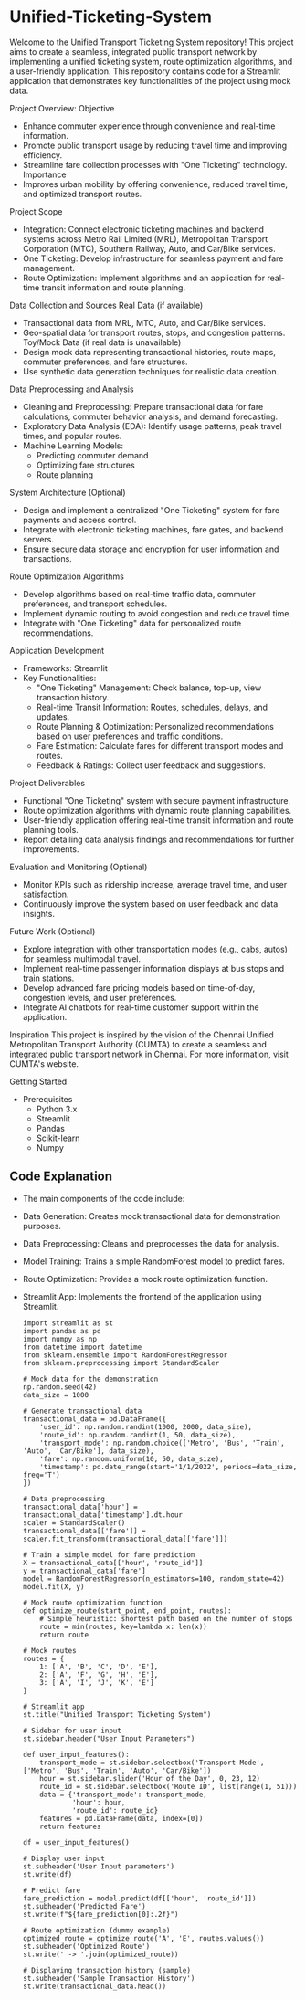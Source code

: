 # Unified-Ticketing-System

Welcome to the Unified Transport Ticketing System repository! This project aims to create a seamless, integrated public transport network by implementing a unified ticketing system, route optimization algorithms, and a user-friendly application. This repository contains code for a Streamlit application that demonstrates key functionalities of the project using mock data.

Project Overview:
 Objective
  * Enhance commuter experience through convenience and real-time information.
  * Promote public transport usage by reducing travel time and improving efficiency.
  * Streamline fare collection processes with "One Ticketing" technology.
 Importance
  * Improves urban mobility by offering convenience, reduced travel time, and optimized transport routes.
    
 Project Scope
  * Integration: Connect electronic ticketing machines and backend systems across Metro Rail Limited (MRL), Metropolitan Transport Corporation (MTC), Southern Railway, Auto, and Car/Bike services.
  * One Ticketing: Develop infrastructure for seamless payment and fare management.
  * Route Optimization: Implement algorithms and an application for real-time transit information and route planning.
    
 Data Collection and Sources
  Real Data (if available)
  * Transactional data from MRL, MTC, Auto, and Car/Bike services.
  * Geo-spatial data for transport routes, stops, and congestion patterns.
 Toy/Mock Data (if real data is unavailable)
  * Design mock data representing transactional histories, route maps, commuter preferences, and fare structures.
  * Use synthetic data generation techniques for realistic data creation.
    
 Data Preprocessing and Analysis
  * Cleaning and Preprocessing: Prepare transactional data for fare calculations, commuter behavior analysis, and demand forecasting.
  * Exploratory Data Analysis (EDA): Identify usage patterns, peak travel times, and popular routes.
  * Machine Learning Models:
    * Predicting commuter demand
    * Optimizing fare structures
    * Route planning
      
 System Architecture (Optional)
  * Design and implement a centralized "One Ticketing" system for fare payments and access control.
  * Integrate with electronic ticketing machines, fare gates, and backend servers.
  * Ensure secure data storage and encryption for user information and transactions.
    
 Route Optimization Algorithms
  * Develop algorithms based on real-time traffic data, commuter preferences, and transport schedules.
  * Implement dynamic routing to avoid congestion and reduce travel time.
  * Integrate with "One Ticketing" data for personalized route recommendations.
    
 Application Development
  * Frameworks: Streamlit
  * Key Functionalities:
     * "One Ticketing" Management: Check balance, top-up, view transaction history.
     * Real-time Transit Information: Routes, schedules, delays, and updates.
     * Route Planning & Optimization: Personalized recommendations based on user preferences and traffic conditions.
     * Fare Estimation: Calculate fares for different transport modes and routes.
     * Feedback & Ratings: Collect user feedback and suggestions.
 
 Project Deliverables
   * Functional "One Ticketing" system with secure payment infrastructure.
  * Route optimization algorithms with dynamic route planning capabilities.
  * User-friendly application offering real-time transit information and route planning tools.
  * Report detailing data analysis findings and recommendations for further improvements.
 
 Evaluation and Monitoring (Optional)
  * Monitor KPIs such as ridership increase, average travel time, and user satisfaction.
  * Continuously improve the system based on user feedback and data insights.

  Future Work (Optional)
  * Explore integration with other transportation modes (e.g., cabs, autos) for seamless multimodal travel.
  * Implement real-time passenger information displays at bus stops and train stations.
  * Develop advanced fare pricing models based on time-of-day, congestion levels, and user preferences.
  * Integrate AI chatbots for real-time customer support within the application.

Inspiration
   This project is inspired by the vision of the Chennai Unified Metropolitan Transport Authority (CUMTA) to create a seamless and integrated public transport network in Chennai. For more information, visit CUMTA's website.

Getting Started
  * Prerequisites
    * Python 3.x
    * Streamlit
    * Pandas
    * Scikit-learn
    * Numpy
   
## Code Explanation
* The main components of the code include:

 * Data Generation: Creates mock transactional data for demonstration purposes.
 * Data Preprocessing: Cleans and preprocesses the data for analysis.
 * Model Training: Trains a simple RandomForest model to predict fares.
 * Route Optimization: Provides a mock route optimization function.
 * Streamlit App: Implements the frontend of the application using Streamlit.



       import streamlit as st
       import pandas as pd
       import numpy as np
       from datetime import datetime
       from sklearn.ensemble import RandomForestRegressor
       from sklearn.preprocessing import StandardScaler
       
       # Mock data for the demonstration
       np.random.seed(42)
       data_size = 1000
       
       # Generate transactional data
       transactional_data = pd.DataFrame({
           'user_id': np.random.randint(1000, 2000, data_size),
           'route_id': np.random.randint(1, 50, data_size),
           'transport_mode': np.random.choice(['Metro', 'Bus', 'Train', 'Auto', 'Car/Bike'], data_size),
           'fare': np.random.uniform(10, 50, data_size),
           'timestamp': pd.date_range(start='1/1/2022', periods=data_size, freq='T')
       })
       
       # Data preprocessing
       transactional_data['hour'] = transactional_data['timestamp'].dt.hour
       scaler = StandardScaler()
       transactional_data[['fare']] = scaler.fit_transform(transactional_data[['fare']])
       
       # Train a simple model for fare prediction
       X = transactional_data[['hour', 'route_id']]
       y = transactional_data['fare']
       model = RandomForestRegressor(n_estimators=100, random_state=42)
       model.fit(X, y)
       
       # Mock route optimization function
       def optimize_route(start_point, end_point, routes):
           # Simple heuristic: shortest path based on the number of stops
           route = min(routes, key=lambda x: len(x))
           return route
       
       # Mock routes
       routes = {
           1: ['A', 'B', 'C', 'D', 'E'],
           2: ['A', 'F', 'G', 'H', 'E'],
           3: ['A', 'I', 'J', 'K', 'E']
       }
       
       # Streamlit app
       st.title("Unified Transport Ticketing System")
       
       # Sidebar for user input
       st.sidebar.header("User Input Parameters")
       
       def user_input_features():
           transport_mode = st.sidebar.selectbox('Transport Mode', ['Metro', 'Bus', 'Train', 'Auto', 'Car/Bike'])
           hour = st.sidebar.slider('Hour of the Day', 0, 23, 12)
           route_id = st.sidebar.selectbox('Route ID', list(range(1, 51)))
           data = {'transport_mode': transport_mode,
                   'hour': hour,
                   'route_id': route_id}
           features = pd.DataFrame(data, index=[0])
           return features
       
       df = user_input_features()
       
       # Display user input
       st.subheader('User Input parameters')
       st.write(df)
       
       # Predict fare
       fare_prediction = model.predict(df[['hour', 'route_id']])
       st.subheader('Predicted Fare')
       st.write(f"${fare_prediction[0]:.2f}")
       
       # Route optimization (dummy example)
       optimized_route = optimize_route('A', 'E', routes.values())
       st.subheader('Optimized Route')
       st.write(' -> '.join(optimized_route))
       
       # Displaying transaction history (sample)
       st.subheader('Sample Transaction History')
       st.write(transactional_data.head())
       
          
